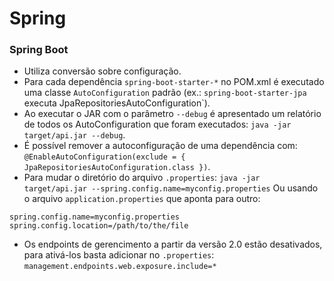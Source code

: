 # Spring


### Spring Boot
* Utiliza conversão sobre configuração.
* Para cada dependência `spring-boot-starter-*` no POM.xml é executado uma classe `AutoConfiguration` padrão (ex.: `spring-boot-starter-jpa` executa JpaRepositoriesAutoConfiguration`).
* Ao executar o JAR com o parâmetro `--debug` é apresentado um relatório de todos os AutoConfiguration que foram executados:
`java -jar target/api.jar --debug`.
* É possível remover a autoconfiguração de uma dependência com:
`@EnableAutoConfiguration(exclude = { JpaRepositoriesAutoConfiguration.class })`.
* Para mudar o diretório do arquivo `.properties`:
`java -jar target/api.jar --spring.config.name=myconfig.properties`
Ou usando o arquivo `application.properties` que aponta para outro:
```
spring.config.name=myconfig.properties
spring.config.location=/path/to/the/file
```

* Os endpoints de gerencimento a partir da versão 2.0 estão desativados, para ativá-los basta adicionar no `.properties`:
`management.endpoints.web.exposure.include=*`

